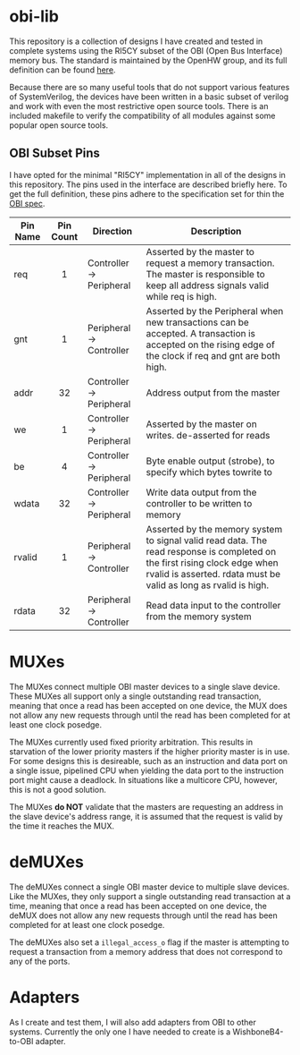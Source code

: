 # obi-lib
This repository is a collection of designs I have created and tested in complete systems using the RI5CY subset of the OBI (Open Bus Interface) memory bus. The standard is maintained by the OpenHW group, and its full definition can be found [here](https://github.com/openhwgroup/obi). 

Because there are so many useful tools that do not support various features of SystemVerilog, the devices have been written in a basic subset of verilog and work with even the most restrictive open source tools. There is an included makefile to verify the compatibility of all modules against some popular open source tools.
## OBI Subset Pins
I have opted for the minimal "RI5CY" implementation in all of the designs in this repository. The pins used in the interface are described briefly here. To get the full definition, these pins adhere to the specification set for thin the [OBI spec](https://github.com/openhwgroup/obi).

| Pin Name  | Pin Count | Direction               | Description                                                    |
|-----------|:---------:|-------------------------|----------------------------------------------------------------|
| req     | 1  | Controller -> Peripheral    | Asserted by the master to request a memory transaction. The master is responsible to keep all address signals valid while req is high. |
| gnt     | 1  | Peripheral -> Controller    | Asserted by the Peripheral when new transactions can be accepted. A transaction is accepted on the rising edge of the clock if req and gnt are both high.   |
| addr    | 32 | Controller -> Peripheral    | Address output from the master |
| we      | 1  | Controller -> Peripheral    | Asserted by the master on writes. de-asserted for reads |
| be      | 4  | Controller -> Peripheral    | Byte enable output (strobe), to specify which bytes towrite to |
| wdata   | 32 | Controller -> Peripheral    | Write data output from the controller to be written to memory |
| rvalid  | 1  | Peripheral -> Controller    | Asserted by the memory system to signal valid read data. The read response is completed on the first rising clock edge when rvalid is asserted. rdata must be valid as long as rvalid is high. |
| rdata   | 32 | Peripheral -> Controller    | Read data input to the controller from the memory system |

# MUXes

The MUXes connect multiple OBI master devices to a single slave device. These MUXes all support only a single outstanding read transaction, meaning that once a read has been accepted on one device, the MUX does not allow any new requests through until the read has been completed for at least one clock posedge.

The MUXes currently used fixed priority arbitration. This results in starvation of the lower priority masters if the higher priority master is in use. For some designs this is desireable, such as an instruction and data port on a single issue, pipelined CPU when yielding the data port to the instruction port might cause a deadlock. In situations like a multicore CPU, however, this is not a good solution.

The MUXes **do NOT** validate that the masters are requesting an address in the slave device's address range, it is assumed that the request is valid by the time it reaches the MUX. 

# deMUXes

The deMUXes connect a single OBI master device to multiple slave devices. Like the MUXes, they only support a single outstanding read transaction at a time, meaning that once a read has been accepted on one device, the deMUX does not allow any new requests through until the read has been completed for at least one clock posedge. 

The deMUXes also set a `illegal_access_o` flag if the master is attempting to request a transaction from a memory address that does not correspond to any of the ports.

# Adapters

As I create and test them, I will also add adapters from OBI to other systems. Currently the only one I have needed to create is a WishboneB4-to-OBI adapter.
